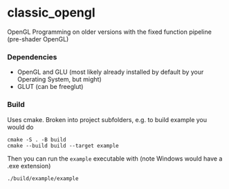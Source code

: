 # classic_opengl
OpenGL Programming on older versions with the fixed function pipeline (pre-shader OpenGL)

### Dependencies
- OpenGL and GLU (most likely already installed by default by your Operating System, but might)
- GLUT (can be freeglut)

### Build
Uses cmake. Broken into project subfolders, e.g. to build example you would do
```
cmake -S . -B build
cmake --build build --target example
```
Then you can run the `example` executable with (note Windows would have a .exe extension)
```
./build/example/example
```
